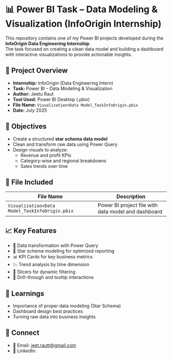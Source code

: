 # 📊 Power BI Task – Data Modeling & Visualization (InfoOrigin Internship)

This repository contains one of my Power BI projects developed during the **InfoOrigin Data Engineering Internship**.  
The task focused on creating a clean data model and building a dashboard with interactive visualizations to provide actionable insights.

## 🧠 Project Overview

- **Internship:** InfoOrigin (Data Engineering Intern)  
- **Task:** Power BI – Data Modeling & Visualization  
- **Author:** Jeetu Raut  
- **Tool Used:** Power BI Desktop (.pbix)  
- **File Name:** `Visualization+Data Model_TaskInfoOrigin.pbix`  
- **Date:** July 2025  

## 📌 Objectives

- Create a structured **star schema data model**  
- Clean and transform raw data using Power Query  
- Design visuals to analyze:
  - Revenue and profit KPIs  
  - Category-wise and regional breakdowns  
  - Sales trends over time  

## 📁 File Included

| File Name                                 | Description                        |
|-------------------------------------------|------------------------------------|
| `Visualization+Data Model_TaskInfoOrigin.pbix` | Power BI project file with data model and dashboard |

## 📈 Key Features

- 🧹 Data transformation with Power Query  
- 🌟 Star schema modeling for optimized reporting  
- 📊 KPI Cards for key business metrics  
- 📉 Trend analysis by time dimension  
- 🧭 Slicers for dynamic filtering  
- 📌 Drill-through and tooltip interactions  


## 🧠 Learnings

- Importance of proper data modeling (Star Schema)  
- Dashboard design best practices  
- Turning raw data into business insights  

## 🔗 Connect

- 📧 Email: jeet.rautt@gmail.com
- 🔗 LinkedIn: 
